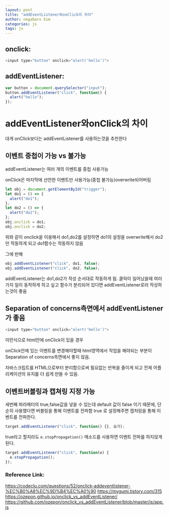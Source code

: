 ```yaml
---
layout: post
title: "addEventListener와onClick의 차이"
author: negabaro kim
categories: js
tags: js
---
```


## onclick:

```js
<input type="button" onclick="alert('hello')">
```

## addEventListener:

```js
var button = document.querySelector("input");
button.addEventListener("click", function() {
  alert("hello");
});
```

# addEventListener와onClick의 차이

대게 onClick보다는 addEventListener를 사용하는것을 추천한다

## 이벤트 중첩이 가능 vs 불가능

addEventListener는 여러 개의 이벤트를 중첩 사용가능

onClick은 마지막에 선언한 이벤트만 사용가능(중첩 불가능)overwrite되어버림

```js
let obj = document.getElementById("trigger");
let do1 = () => {
  alert("do1");
};
let do2 = () => {
  alert("do2");
};
obj.onclick = do1;
obj.onclick = do2;
```

위와 같이 onclick을 이용해서 do1,do2를 설정하면 do1의 설정을 overwrite해서 do2만 작동하게 되고 do1함수는 작동하지 않음

그에 반해

```js
obj.addEventListener("click", do1, false);
obj.addEventListener("click", do2, false);
```

addEventListener는 do1,do2가 작성 순서대로 작동하게 됨.
클릭이 일어났을때 여러가지 일이 동작하게 하고 싶고 함수가 분리되어 있다면 addEventListener로러 작성하는것이 좋음

## Separation of concerns측면에서 addEventListener가 좋음

```js
<input type="button" onclick="alert('hello')">
```

이런식으로 html안에 onClick이 있을 경우

onClick안에 있는 이벤트를 변경해야할때 html영역에서 작업을 해야되는 부분이 Separation of concerns측면에서 좋지 않음.

자바스크립트를 HTML으로부터 분리함으로써 필요없는 반복을 줄이게 되고 전체 어플리케이션의 유지를 더 쉽게 만들 수 있음.

## 이벤트버블링과 캡쳐링 지정 가능

세번째 파라메터의 true,false값을 넣을 수 있는데
default 값이 false 이기 때문에, 단순히 사용했다면 버블링을 통해 이벤트를 전파함
true 로 설정해주면 캡처링을 통해 이벤트를 전파한다.

```js
target.addEventListener("click", function() {}, 요기);
```

true라고 할지라도 `e.stopPropagation()` 메소드를 사용하면 이벤트 전파를 하지않게 된다.

```js
target.addEventListener("click", function(e) {
  e.stopPropagation();
});
```

### Reference Link:

https://codeclu.com/questions/52/onclick-addeventlistener-%EC%B0%A8%EC%9D%B4%EC%A0%90
https://mygumi.tistory.com/315
https://ozepon.github.io/onclick_vs_addEventListener/
https://github.com/ozepon/onclick_vs_addEventListener/blob/master/js/app.js
